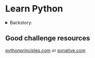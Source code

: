 # Learn Python

<details><summary>Backstory:</summary> My biggest crime in computing was my Python NEA for high-school computer science, not a single function in sight, inefficient.. sigh. Good thing I lay it to rest by lighting up a funeral pyre. Hence, I will document my formal and *efficient* Python deepdive</details>

## Good challenge resources

[pythonprinciples.com](https://pythonprinciples.com/challenges/) or [pynative.com](https://pynative.com)


